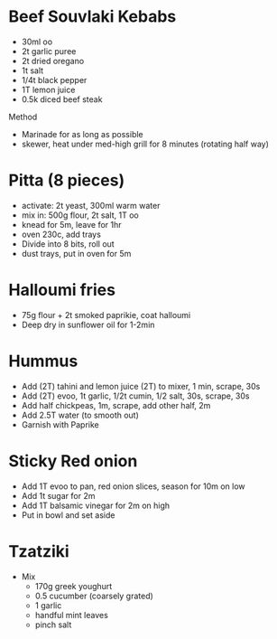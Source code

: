 # Beef Souvlaki Kebabs

* 30ml oo
* 2t garlic puree
* 2t dried oregano
* 1t salt
* 1/4t black pepper
* 1T lemon juice
* 0.5k diced beef steak

Method

* Marinade for as long as possible
* skewer, heat under med-high grill for 8 minutes (rotating half way)

# Pitta (8 pieces)

* activate: 2t yeast, 300ml warm water
* mix in: 500g flour, 2t salt, 1T oo
* knead for 5m, leave for 1hr
* oven 230c, add trays
* Divide into 8 bits, roll out
* dust trays, put in oven for 5m

# Halloumi fries

* 75g flour + 2t smoked paprikie, coat halloumi
* Deep dry in sunflower oil for 1-2min

# Hummus

- Add (2T) tahini and lemon juice (2T) to mixer, 1 min, scrape, 30s
- Add (2T) evoo, 1t garlic, 1/2t cumin, 1/2 salt, 30s, scrape, 30s
- Add half chickpeas, 1m, scrape, add other half, 2m
- Add 2.5T water (to smooth out)
- Garnish with Paprike

# Sticky Red onion 

- Add 1T evoo to pan, red onion slices, season for 10m on low
- Add 1t sugar for 2m
- Add 1T balsamic vinegar for 2m on high 
- Put in bowl and set aside

# Tzatziki

- Mix
  - 170g greek youghurt
  - 0.5 cucumber (coarsely grated)
  - 1 garlic
  - handful mint leaves
  - pinch salt
